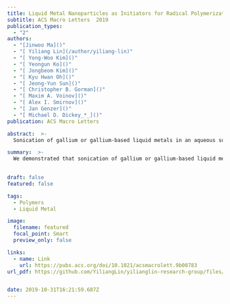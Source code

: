 ```yaml
---
title: Liquid Metal Nanoparticles as Initiators for Radical Polymerization of Vinyl Monomers
subtitle: ACS Macro Letters  2019
publication_types:
  - "2"
authors:
  - "[Jinwoo Ma]()"
  - "[ Yiliang Lin](/author/yiliang-lin)"
  - "[ Yong-Woo Kim]()"
  - "[ Yeongun Ko]()"
  - "[ Jongbeom Kim]()"
  - "[ Kyu Hwan Oh]()"
  - "[ Jeong-Yun Sun]()"
  - "[ Christopher B. Gorman]()"
  - "[ Maxim A. Voinov]()"
  - "[ Alex I. Smirnov]()"
  - "[ Jan Genzer]()"
  - "[ Michael D. Dickey_*_]()"
publication: ACS Macro Letters

abstract:  >-
  Sonication of gallium or gallium-based liquid metals in an aqueous solution of vinyl monomers leads to rapid free radical polymerization (FRP), without the need for conventional molecular initiators. Under ambient conditions, a passivating native oxide separates these metals from solution and renders the metal effectively inert. However, sonication generates liquid metal nanoparticles (LMNPs) of ∼100 nm diameter and thereby increases the surface area of the metal. The exposed metal initiates polymerization, which proceeds via a FRP mechanism and yields high molecular weight polymers that can form physical gels. Spin trapping EPR reveals the generation of free radicals. Time-of-flight secondary ion mass spectrometry measurements confirm direct polymer bonding to gallium, verifying the formation of surface-anchored polymer grafts. The grafted polymers can modify the interfacial properties, that is, the preference of the metal particles to disperse in aqueous versus organic phases. The polymer can also be degrafted and isolated from the particles using strong acid or base. The concept of physically disrupting passivated metal surfaces offers new routes for surface-initiated polymerization and has implications for surface modification, reduction reactions, and fabrication of mechanically responsive materials.

summary:  >-
  We demonstrated that sonication of gallium or gallium-based liquid metals in an aqueous solution of vinyl monomers could lead to rapid free radical polymerization, without the need for conventional molecular initiators.
  

draft: false
featured: false

tags:
  - Polymers
  - Liquid Metal

image:
  filename: featured
  focal_point: Smart
  preview_only: false

links:
  - name: Link
    url: https://pubs.acs.org/doi/10.1021/acsmacrolett.9b00783
url_pdf: https://github.com/YiliangLin/yilianglin-research-group/files/9946273/Ma.et.al.-.2019.-.Liquid.Metal.Nanoparticles.as.Initiators.for.Radic.pdf


date: 2019-10-31T16:21:59.687Z
---
```


